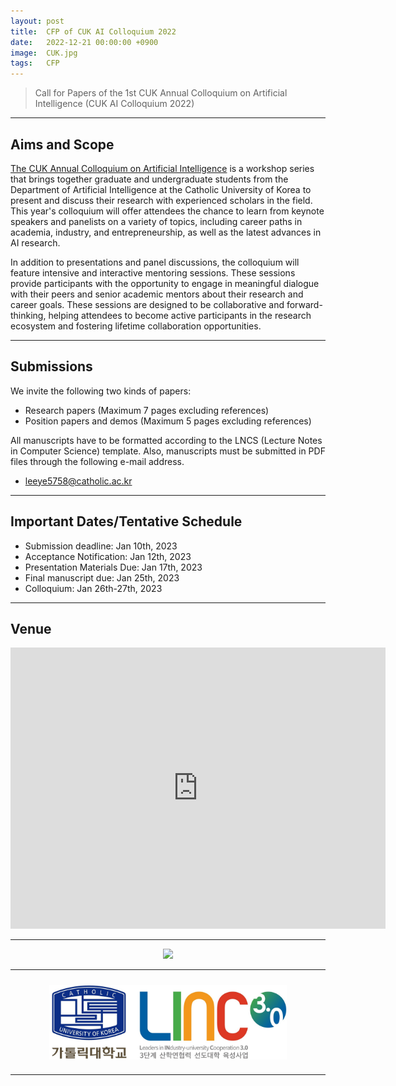 ```yaml
---
layout: post
title:  CFP of CUK AI Colloquium 2022
date:   2022-12-21 00:00:00 +0900
image:  CUK.jpg
tags:   CFP
---
```


> Call for Papers of the 1st CUK Annual Colloquium on Artificial Intelligence (CUK AI Colloquium 2022)

***

Aims and Scope
------------

[The CUK Annual Colloquium on Artificial Intelligence](https://sites.google.com/view/cukai-colloquium-2022/home) is a workshop series that brings together graduate and undergraduate students from the Department of Artificial Intelligence at the Catholic University of Korea to present and discuss their research with experienced scholars in the field. This year's colloquium will offer attendees the chance to learn from keynote speakers and panelists on a variety of topics, including career paths in academia, industry, and entrepreneurship, as well as the latest advances in AI research.

In addition to presentations and panel discussions, the colloquium will feature intensive and interactive mentoring sessions. These sessions provide participants with the opportunity to engage in meaningful dialogue with their peers and senior academic mentors about their research and career goals. These sessions are designed to be collaborative and forward-thinking, helping attendees to become active participants in the research ecosystem and fostering lifetime collaboration opportunities.

***

Submissions
------------

We invite the following two kinds of papers: 
*	Research papers (Maximum 7 pages excluding references)
*	Position papers and demos (Maximum 5 pages excluding references)

All manuscripts have to be formatted according to the LNCS (Lecture Notes in Computer Science) template.
Also, manuscripts must be submitted in PDF files through the following e-mail address.  
*	leeye5758@catholic.ac.kr 

***

Important Dates/Tentative Schedule
------------

*	Submission deadline: Jan 10th, 2023 
*	Acceptance Notification: Jan 12th, 2023
*	Presentation Materials Due: Jan 17th, 2023
*	Final manuscript due: Jan 25th, 2023
*	Colloquium: Jan 26th-27th, 2023

***

Venue
------------

<div class="gmap">
<p align="center"><iframe src="https://www.google.com/maps/embed?pb=!1m18!1m12!1m3!1d1582.533958019624!2d126.88446426591308!3d37.50631629093472!2m3!1f0!2f0!3f0!3m2!1i1024!2i768!4f13.1!3m3!1m2!1s0x357c9e68c1a74703%3A0x45ccfce8a9b9274a!2sRamada%20by%20Wyndham%20Seoul%20Sindorim!5e0!3m2!1sen!2skr!4v1672298250429!5m2!1sen!2skr" width="600" height="450" style="border:0;" allowfullscreen="" loading="lazy" referrerpolicy="no-referrer-when-downgrade"></iframe></p>
</div>

***

<p align="center"><img width="700" src="/images/Colloquium2022.jpg" margin="10px"></p>

***

<p align="center"><a href="https://linc.catholic.ac.kr/lincplus/index.html"><img align="center" src="/images/CUKLINK_Logo.jpg" style="width : 380px; margin : 10px"></a></p>

***
